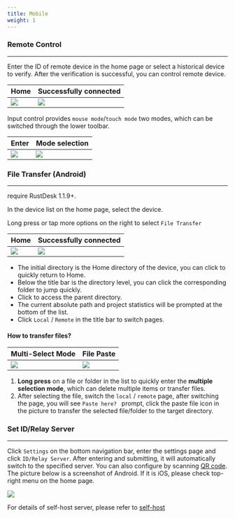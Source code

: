 ```yaml
---
title: Mobile 
weight: 1
---
```


### Remote Control 
------

Enter the ID of remote device in the home page or select a historical device to verify.
After the verification is successful, you can control remote device.

| Home | Successfully connected |
| --------------- | -------------------------------------------------------- |
| ![](/docs/en/manual/mobile/images/connection_home_en.jpg?width=300px) | ![](/docs/en/manual/mobile/images/connection_en.jpg?width=300px) |


Input control provides `mouse mode`/`touch mode` two modes, which can be switched through the lower toolbar.

| Enter | Mode selection |
| --------------- | -------------------------------------------------------- |
| ![](/docs/en/manual/mobile/images/touch_mode_icon_en.png?width=300px) | ![](/docs/en/manual/mobile/images/touch_mode_en.jpg?width=300px) |


### File Transfer (Android)
------

require RustDesk 1.1.9+.

In the device list on the home page, select the device.

Long press or tap more options on the right to select `File Transfer`

| Home | Successfully connected |
| --------------- | -------------------------------------------------------- |
| ![](/docs/en/manual/mobile/images/connection_home_file_en.jpg?width=300px) | ![](/docs/en/manual/mobile/images/file_connection_en.jpg?width=300px) |



- The initial directory is the Home directory of the device, you can click <i class="fas fa-home"></i> to quickly return to Home.
- Below the title bar is the directory level, you can click the corresponding folder to jump quickly.
- Click <i class="fas fa-arrow-up"></i> to access the parent directory.
- The current absolute path and project statistics will be prompted at the bottom of the list.
- Click `Local` / `Remote` in the title bar to switch pages.


#### **How ​​to transfer files?**

| Multi-Select Mode | File Paste |
| --------------- | -------------------------------------------------------- |
| ![](/docs/en/manual/mobile/images/file_multi_select_en.jpg?width=300px) | ![](/docs/en/manual/mobile/images/file_copy_en.jpg?width=300px) |

1. **Long press** on a file or folder in the list to quickly enter the **multiple selection mode**, which can delete multiple items or transfer files.
2. After selecting the file, switch the `local` / `remote` page, after switching the page, you will see `Paste here? ` prompt, click the paste file icon in the picture to transfer the selected file/folder to the target directory.

### **Set ID/Relay Server**
------
Click `Settings` on the bottom navigation bar, enter the settings page and click `ID/Relay Server`.
After entering and submitting, it will automatically switch to the specified server.
You can also configure by scanning [QR code](https://rustdesk.com/docs/en/self-host/console/images/console-home.png?v2).
The picture below is a screenshot of Android. If it is iOS, please check top-right menu on the home page.

![](/docs/en/manual/mobile/images/id_setting_en.jpg?width=300px)


For details of self-host server, please refer to [self-host](/docs/en/self-host/)